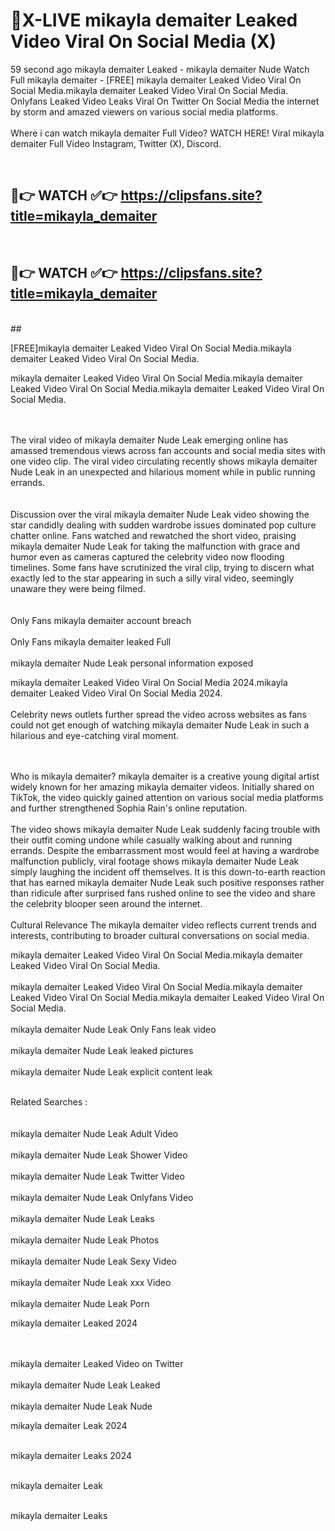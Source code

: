 # 🔴X-LIVE mikayla demaiter Leaked Video Viral On Social Media (X)<br>


59 second ago mikayla demaiter Leaked  - mikayla demaiter Nude  Watch Full mikayla demaiter - [FREE] mikayla demaiter Leaked Video Viral On Social Media.mikayla demaiter Leaked Video Viral On Social Media.   Onlyfans Leaked Video Leaks Viral On Twitter On Social Media the internet by storm and amazed viewers on various social media platforms. <br><br>
Where i can watch mikayla demaiter Full Video? WATCH HERE! Viral mikayla demaiter Full Video Instagram, Twitter (X), Discord. <br>


 <br>

##  🔴👉 WATCH ✅👉  <a href="https://clipsfans.site?title=mikayla_demaiter&ref=git">https://clipsfans.site?title=mikayla_demaiter</a> <br>
  <br>

##  🔴👉 WATCH ✅👉  <a href="https://clipsfans.site?title=mikayla_demaiter&ref=git">https://clipsfans.site?title=mikayla_demaiter</a> <br>
  <br>
  ##



[FREE]mikayla demaiter Leaked Video Viral On Social Media.mikayla demaiter Leaked Video Viral On Social Media. <br>

mikayla demaiter Leaked Video Viral On Social Media.mikayla demaiter Leaked Video Viral On Social Media.mikayla demaiter Leaked Video Viral On Social Media. <br>


  <br>

  <br>
The viral video of mikayla demaiter Nude Leak emerging online has amassed tremendous views across fan accounts and social media sites with one video clip. The viral video circulating recently shows mikayla demaiter Nude Leak in an unexpected and hilarious moment while in public running errands.<br>
<br>


<br>
Discussion over the viral mikayla demaiter Nude Leak video showing the star candidly dealing with sudden wardrobe issues dominated pop culture chatter online. Fans watched and rewatched the short video, praising mikayla demaiter Nude Leak for taking the malfunction with grace and humor even as cameras captured the celebrity video now flooding timelines. Some fans have scrutinized the viral clip, trying to discern what exactly led to the star appearing in such a silly viral video, seemingly unaware they were being filmed.<br>
<br>
<br> 
Only Fans mikayla demaiter account breach<br>
<br>
Only Fans mikayla demaiter leaked Full <br>
<br>
mikayla demaiter Nude Leak personal information exposed<br>

mikayla demaiter Leaked Video Viral On Social Media 2024.mikayla demaiter Leaked Video Viral On Social Media 2024. <br>
<br>
Celebrity news outlets further spread the video across websites as fans could not get enough of watching mikayla demaiter Nude Leak in such a hilarious and eye-catching viral moment.<br>
<br>

<br>
Who is mikayla demaiter? mikayla demaiter is a creative young digital artist widely known for her amazing mikayla demaiter videos. Initially shared on TikTok, the video quickly gained attention on various social media platforms and further strengthened Sophia Rain's online reputation.<br>
<br>
The video shows mikayla demaiter Nude Leak suddenly facing trouble with their outfit coming undone while casually walking about and running errands. Despite the embarrassment most would feel at having a wardrobe malfunction publicly, viral footage shows mikayla demaiter Nude Leak simply laughing the incident off themselves. It is this down-to-earth reaction that has earned mikayla demaiter Nude Leak such positive responses rather than ridicule after surprised fans rushed online to see the video and share the celebrity blooper seen around the internet.<br>
<br>
Cultural Relevance The mikayla demaiter video reflects current trends and interests, contributing to broader cultural conversations on social media.<br>

mikayla demaiter Leaked Video Viral On Social Media.mikayla demaiter Leaked Video Viral On Social Media.<br>
<br>
mikayla demaiter Leaked Video Viral On Social Media.mikayla demaiter Leaked Video Viral On Social Media.mikayla demaiter Leaked Video Viral On Social Media.<br>
<br>
mikayla demaiter Nude Leak Only Fans leak video<br>
<br>
mikayla demaiter Nude Leak leaked pictures<br>
<br>
mikayla demaiter Nude Leak explicit content leak<br>


<br>
Related Searches :<br>
<br>

<br>
mikayla demaiter Nude Leak Adult Video<br>
<br>
mikayla demaiter Nude Leak Shower Video<br>
<br>
mikayla demaiter Nude Leak Twitter Video<br>
<br>
mikayla demaiter Nude Leak Onlyfans Video<br>
<br>
mikayla demaiter Nude Leak Leaks<br>
<br>
mikayla demaiter Nude Leak Photos<br>

<br>
mikayla demaiter Nude Leak Sexy Video<br>
<br>
mikayla demaiter Nude Leak xxx Video<br>
<br>
mikayla demaiter Nude Leak Porn<br>

mikayla demaiter  Leaked 2024 <br> <br>
<br>

mikayla demaiter Leaked Video on Twitter <br>
<br>
mikayla demaiter Nude Leak Leaked<br>
<br>
mikayla demaiter Nude Leak Nude<br>


mikayla demaiter  Leak 2024 <br> <br>



mikayla demaiter  Leaks 2024 <br> <br>



 
mikayla demaiter  Leak<br> <br>



mikayla demaiter  Leaks<br> <br>





</p>




 



</p>










